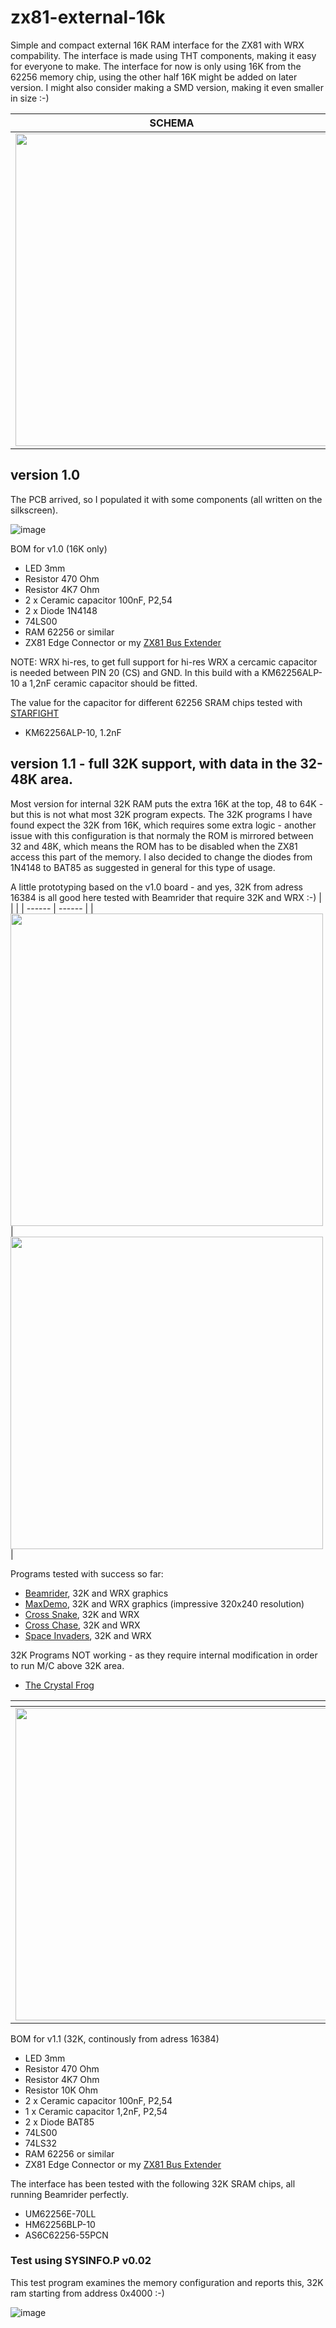 # zx81-external-16k
Simple and compact external 16K RAM interface for the ZX81 with WRX compability. The interface is made using THT components, making it easy for everyone to make. The interface for now is only using 16K from the 62256 memory chip, using the other half 16K might be added on later version. I might also consider making a SMD version, making it even smaller in size :-)

| SCHEMA | PCB |
| ------ | --- |
|<img width="500" src="https://github.com/thomasheckmann/zx81-external-16k/assets/14136378/13aac0e5-a740-411d-8db7-992cb222da2b">|<img width="500" src="https://github.com/thomasheckmann/zx81-external-16k/assets/14136378/c1618e65-fe65-4309-99b0-8c6cdfef9aad">|

## version 1.0
The PCB arrived, so I populated it with some components (all written on the silkscreen).

![image](https://github.com/thomasheckmann/zx81-external-16k/assets/14136378/9aa3a963-2a5f-4a25-a5a8-68c8066c61e9)

BOM for v1.0 (16K only)
- LED 3mm
- Resistor 470 Ohm
- Resistor 4K7 Ohm
- 2 x Ceramic capacitor 100nF, P2,54
- 2 x Diode 1N4148
- 74LS00
- RAM 62256 or similar
- ZX81 Edge Connector or my [ZX81 Bus Extender](https://github.com/thomasheckmann/zx81-bus-extender)
  
NOTE: WRX hi-res, to get full support for hi-res WRX a cercamic capacitor is needed between PIN 20 (CS) and GND. In this build with a KM62256ALP-10 a 1,2nF ceramic capacitor should be fitted. 

The value for the capacitor for different 62256 SRAM chips tested with [STARFIGHT](https://problemkaputt.de/starfigh.htm)

- KM62256ALP-10, 1.2nF

## version 1.1 - full 32K support, with data in the 32-48K area.
Most version for internal 32K RAM puts the extra 16K at the top, 48 to 64K - but this is not what most 32K program expects. The 32K programs I have found expect the 32K from 16K, which requires some extra logic - another issue with this configuration is that normaly the ROM is mirrored between 32 and 48K, which means the ROM has to be disabled when the ZX81 access this part of the memory. I also decided to change the diodes from 1N4148 to BAT85 as suggested in general for this type of usage.

A little prototyping based on the v1.0 board - and yes, 32K from adress 16384 is all good here tested with Beamrider that require 32K and WRX :-)
| <!---> | <!---> |
| ------ | ------ |
|<img width="500" src="https://github.com/thomasheckmann/zx81-external-16k/assets/14136378/63b1f332-3907-4595-98db-b0b84c26ef5d">|<img width="500" src="https://github.com/thomasheckmann/zx81-external-16k/assets/14136378/3de21f3b-935e-4c53-96fe-5fa362c691e3">|

Programs tested with success so far:
- [Beamrider](https://problemkaputt.de/beamride.htm), 32K and WRX graphics 
- [MaxDemo](https://demozoo.org/productions/159644/), 32K and WRX graphics (impressive 320x240 resolution)
- [Cross Snake](https://github.com/Fabrizio-Caruso/CROSS-LIB/releases/tag/XSnake2.0), 32K and WRX
- [Cross Chase](https://github.com/Fabrizio-Caruso/CROSS-LIB/releases/tag/WRX), 32K and WRX
- [Space Invaders](https://splintergu.itch.io/space-invaders-for-zx81-wrx), 32K and WRX

32K Programs NOT working - as they require internal modification in order to run M/C above 32K area.
- [The Crystal Frog](https://www.sinclairzxworld.com/viewtopic.php?t=334)

| <!---> | <!---> |
| ------ | ------ |
|<img width="500" src="https://github.com/thomasheckmann/zx81-external-16k/assets/14136378/cc751cdf-ddca-4291-aa99-5541b012a066">|<img width="500" src="https://github.com/thomasheckmann/zx81-external-16k/assets/14136378/36ffc1d7-7bf1-4760-bd7d-c64a76275ac7">|

BOM for v1.1 (32K, continously from adress 16384)
- LED 3mm
- Resistor 470 Ohm
- Resistor 4K7 Ohm
- Resistor 10K Ohm
- 2 x Ceramic capacitor 100nF, P2,54
- 1 x Ceramic capacitor 1,2nF, P2,54
- 2 x Diode BAT85
- 74LS00
- 74LS32
- RAM 62256 or similar
- ZX81 Edge Connector or my [ZX81 Bus Extender](https://github.com/thomasheckmann/zx81-bus-extender)

The interface has been tested with the following 32K SRAM chips, all running Beamrider perfectly.
- UM62256E-70LL
- HM62256BLP-10
- AS6C62256-55PCN

### Test using SYSINFO.P v0.02
This test program examines the memory configuration and reports this, 32K ram starting from address 0x4000 :-)

![image](https://github.com/user-attachments/assets/fadee3b9-d033-4347-9d10-96aed8183f11)
